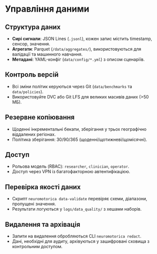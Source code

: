 # Управління даними

## Структура даних
- **Сирі сигнали**: JSON Lines (`.jsonl`), кожен запис містить timestamp, сенсор, значення.
- **Агрегати**: Parquet (`/data/aggregates/`), використовуються для валідації та машинного навчання.
- **Метадані**: YAML-конфіг (`data/config/*.yml`) з описом сценаріїв.

## Контроль версій
- Всі зміни політик керуються через Git (`data/benchmarks` та `data/policies`).
- Використовуйте DVC або Git LFS для великих масивів даних (>50 МБ).

## Резервне копіювання
- Щоденні інкрементальні бекапи, зберігання у трьох географічно віддалених регіонах.
- Політика зберігання: 30/90/365 (щоденні/щотижневі/щомісячні).

## Доступ
- Рольова модель (RBAC): `researcher`, `clinician`, `operator`.
- Доступ через VPN із багатофакторною автентифікацією.

## Перевірка якості даних
- Скрипт `neuromotorica data-validate` перевіряє схеми, діапазони, пропущені значення.
- Результати логуються у `logs/data_quality/` з хешами наборів.

## Видалення та архівація
- Запити на видалення обробляються CLI `neuromotorica redact`.
- Дані, необхідні для аудиту, архівуються у зашифровані сховища з контрольним доступом.
